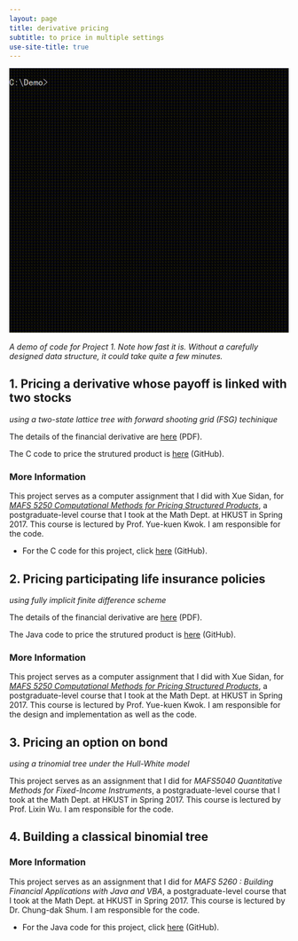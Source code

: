 ```yaml
---
layout: page
title: derivative pricing
subtitle: to price in multiple settings
use-site-title: true
---
```


![demo](demo.gif)

*A demo of code for Project 1. Note how fast it is. Without a carefully designed data structure, it could take quite a few minutes.*

## 1. Pricing a derivative whose payoff is linked with two stocks

*using a two-state lattice tree with forward shooting grid (FSG) techinique*

The details of the financial derivative are [here](https://github.com/imfl/derivative-pricing/tree/master/two-state-lattice-fsg/que.pdf) (PDF).

The C code to price the strutured product is [here](https://github.com/imfl/derivative-pricing/blob/master/two-state-lattice-fsg/sol.c) (GitHub).

### More Information 

This project serves as a computer assignment that I did with Xue Sidan, for [*MAFS 5250 Computational Methods for Pricing Structured Products*](https://www.math.ust.hk/~maykwok/MAFS5250.htm), a postgraduate-level course that I took at the Math Dept. at HKUST in Spring 2017. This course is lectured by Prof. Yue-kuen Kwok. I am responsible for the code.

- For the C code for this project, click [here](https://github.com/imfl/derivative-pricing) (GitHub).

## 2. Pricing participating life insurance policies

*using fully implicit finite difference scheme*

The details of the financial derivative are [here](https://github.com/imfl/derivative-pricing/tree/master/fully-implicit-finite-difference/que.pdf) (PDF).

The Java code to price the strutured product is [here](https://github.com/imfl/derivative-pricing/blob/master/fully-implicit-finite-difference/sol/src) (GitHub).

### More Information

This project serves as a computer assignment that I did with Xue Sidan, for [*MAFS 5250 Computational Methods for Pricing Structured Products*](https://www.math.ust.hk/~maykwok/MAFS5250.htm), a postgraduate-level course that I took at the Math Dept. at HKUST in Spring 2017. This course is lectured by Prof. Yue-kuen Kwok. I am responsible for the design and implementation as well as the code.

## 3. Pricing an option on bond

*using a trinomial tree under the Hull-White model*

This project serves as an assignment that I did for *MAFS5040 Quantitative Methods for Fixed-Income Instruments*, a postgraduate-level course that I took at the Math Dept. at HKUST in Spring 2017. This course is lectured by Prof. Lixin Wu. I am responsible for the code.

## 4. Building a classical binomial tree

### More Information

This project serves as an assignment that I did for *MAFS 5260 : Building Financial Applications with Java and VBA*, a postgraduate-level course that I took at the Math Dept. at HKUST in Spring 2017. This course is lectured by Dr. Chung-dak Shum. I am responsible for the code.

- For the Java code for this project, click [here](https://github.com/imfl/derivative-pricing) (GitHub).



